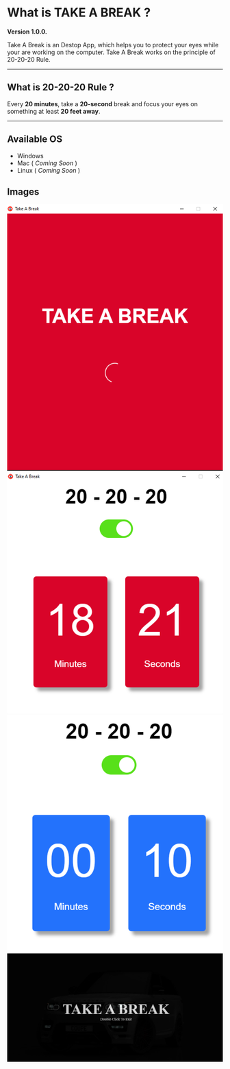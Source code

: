 # What is TAKE A BREAK ?

**Version 1.0.0.**

Take A Break is an Destop App,
which helps you to protect your eyes while your are working on the computer.
Take A Break works on the principle of 20-20-20 Rule.
____
## What is 20-20-20 Rule ?

 Every __20 minutes__, take a __20-second__ break and focus your eyes on something at least __20 feet away__.
____
## Available OS

* Windows 
* Mac ( *Coming Soon* )
* Linux ( *Coming Soon* )

## Images
![](/images/loader.png)
![](/images/counter.png)
![](/images/Rest.png)
![](/images/Notification.png)
